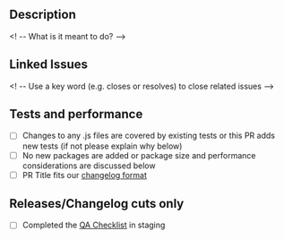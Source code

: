 ## Description
<! -- What is it meant to do? -->


## Linked Issues
<! -- Use a key word (e.g. closes or resolves) to close related issues  -->


## Tests and performance

 - [ ] Changes to any .js files are covered by existing tests or this PR adds new tests (if not please explain why below)
 - [ ] No new packages are added or package size and performance considerations are discussed below
 - [ ] PR Title fits our [changelog format](https://github.com/PrefectHQ/ui#readme)

 ## Releases/Changelog cuts only
 - [ ] Completed the [QA Checklist](https://www.notion.so/prefect/Cloud-UI-QA-Checklist-038a5a5d40a249d78232917ad1b923b9) in staging
